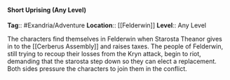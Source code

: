 #### Short Uprising (Any Level)
**Tag**:: #Exandria/Adventure
**Location**:: [[Felderwin]]
**Level**:: Any Level

 The characters find themselves in Felderwin when Starosta Theanor gives in to the [[Cerberus Assembly]] and raises taxes. The people of Felderwin, still trying to recoup their losses from the Kryn attack, begin to riot, demanding that the starosta step down so they can elect a replacement. Both sides pressure the characters to join them in the conflict.
